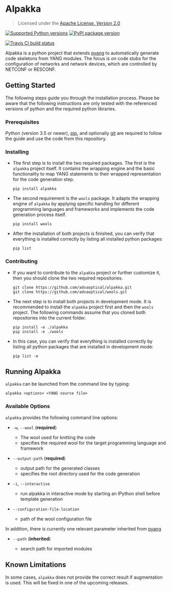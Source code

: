 # Alpakka

> Licensed under the [Apache License, Version 2.0][license]

[license]: http://www.apache.org/licenses/LICENSE-2.0

[![Supported Python versions][pyversions]][python]
[![PyPI package version][version]][pypi]

[pyversions]: https://img.shields.io/pypi/pyversions/alpakka.svg

[python]: https://python.org

[version]: https://img.shields.io/pypi/v/alpakka.svg

[pypi]: https://pypi.python.org/pypi/alpakka

[![Travis CI build status][status]][travis]

[status]: https://travis-ci.org/advaoptical/alpakka.svg?branch=master

[travis]: https://travis-ci.org/advaoptical/alpakka

Alpakka is a python project that extends [pyang] to automatically generate code skeletons from YANG modules. The focus is on code stubs for the configuration of networks and network devices, which are controlled by NETCONF or RESCONF.

[pyang]: https://github.com/mbj4668/pyang

## Getting Started

The following steps guide you through the installation process. Please be aware that the following instructions are only tested with the referenced versions of python and the required python libraries.

### Prerequisites

Python (version 3.5 or newer), [pip], and optionally [git] are required to follow the guide and use the code from this repository.

[pip]: https://pip.pypa.io

[git]: https://git-scm.com

### Installing

* The first step is to install the two required packages. The first is the `alpakka` project itself. It contains the wrapping engine and the basic functionality to map YANG statements to their wrapped representation for the code generation step.

  ```console
  pip install alpakka
  ```

* The second requirement is the `wools` package. It adapts the wrapping engine of `alpakka` by applying specific handling for different programming languages and frameworks and implements the code generation process itself.

  ```console
  pip install wools
  ```

* After the installation of both projects is finished, you can verify that everything is installed correctly by listing all installed python packages:

  ```console
  pip list
  ```

### Contributing

* If you want to contribute to the `alpakka` project or further customize it, then you should clone the two required repositories.

  ```console
  git clone https://github.com/advaoptical/alpakka.git
  git clone https://github.com/advaoptical/wools.git
  ```

* The next step is to install both projects in development mode. It is recommended to install the `alpakka` project first and then the `wools` project. The following commands assume that you cloned both repositories into the current folder.

  ```console
  pip install -e ./alpakka
  pip install -e ./wools
  ```

* In this case, you can verify that everything is installed correctly by listing all python packages that are installed in development mode:

  ```console
  pip list -e
  ```

## Running Alpakka

`alpakka` can be launched from the command line by typing:

```console
alpakka <options> <YANG source file>
```

### Available Options

`alpakka` provides the following command line options:

* `-w`, `--wool` (**required**)

  * The wool used for knitting the code
  * specifies the required wool for the target programming language and framework

* `--output-path` (**required**)

  * output path for the generated classes
  * specifies the root directory used for the code generation

* `-i`, `--interactive`

  * run alpakka in interactive mode by starting an IPython shell before template generation

* `--configuration-file-location`

  * path of the wool configuration file

In addition, there is currently one relevant parameter inherited from [pyang]

* `--path` (**inherited**)

  * search path for imported modules

## Known Limitations

In some cases, `alpakka` does not provide the correct result if augmentation is used. This will be fixed in one of the upcoming releases.
